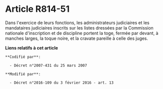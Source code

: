 # Article R814-51

Dans l'exercice de leurs fonctions, les administrateurs judiciaires et les mandataires judiciaires inscrits sur les listes
dressées par  la Commission nationale d'inscription et de discipline portent la toge, fermée par devant, à manches larges, la
toque noire, et la cravate pareille à celle des juges.

**Liens relatifs à cet article**

	**Codifié par**:

	  - Décret n°2007-431 du 25 mars 2007

	**Modifié par**:

	  - Décret n°2016-109 du 3 février 2016 - art. 13
